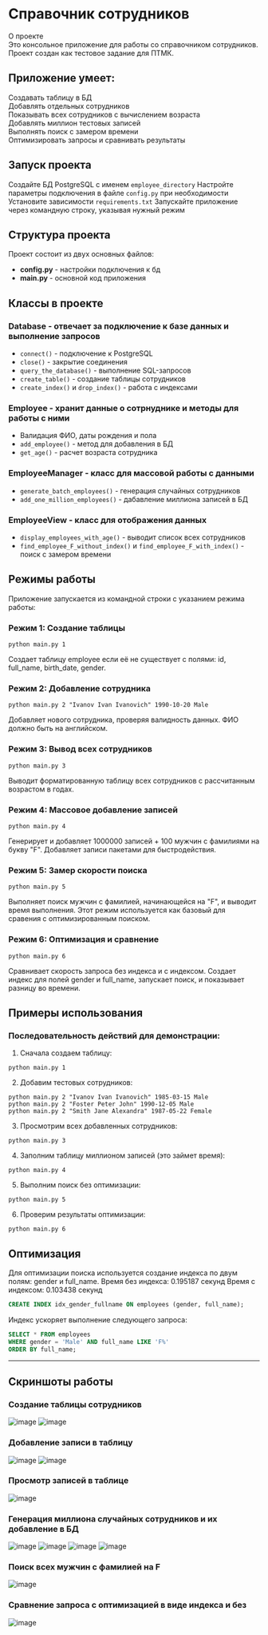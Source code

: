 # Справочник сотрудников
О проекте  
Это консольное приложение для работы со справочником сотрудников. Проект создан как тестовое задание для ПТМК.

## Приложение умеет:

Создавать таблицу в БД  
Добавлять отдельных сотрудников  
Показывать всех сотрудников с вычислением возраста  
Добавлять миллион тестовых записей  
Выполнять поиск с замером времени  
Оптимизировать запросы и сравнивать результаты  

## Запуск проекта
Создайте БД PostgreSQL с именем `employee_directory`
Настройте параметры подключения в файле `config.py` при необходимости
Установите зависимости `requirements.txt`
Запускайте приложение через командную строку, указывая нужный режим


## Структура проекта

Проект состоит из двух основных файлов:

- **config.py** - настройки подключения к бд
- **main.py** - основной код приложения

## Классы в проекте

### Database - отвечает за подключение к базе данных и выполнение запросов
- `connect()` - подключение к PostgreSQL
- `close()` - закрытие соединения
- `query_the_database()` - выполнение SQL-запросов
- `create_table()` - создание таблицы сотрудников
- `create_index()` и `drop_index()` - работа с индексами

### Employee - хранит данные о сотрнуднике и методы для работы с ними
- Валидация ФИО, даты рождения и пола
- `add_employee()` - метод для добавления в БД
- `get_age()` - расчет возраста сотрудника

### EmployeeManager - класс для массовой работы с данными
- `generate_batch_employees()` - генерация случайных сотрудников
- `add_one_million_employees()` - дабавление миллиона записей в БД

### EmployeeView - класс для отображения данных
- `display_employees_with_age()` - выводит список всех сотрудников
- `find_employee_F_without_index()` и `find_employee_F_with_index()` - поиск с замером времени

## Режимы работы

Приложение запускается из командной строки с указанием режима работы:

### Режим 1: Создание таблицы

```
python main.py 1
```
Создает таблицу employee если её не существует с полями: id, full_name, birth_date, gender.

### Режим 2: Добавление сотрудника

```
python main.py 2 "Ivanov Ivan Ivanovich" 1990-10-20 Male
```
Добавляет нового сотрудника, проверяя валидность данных. ФИО должно быть на английском.

### Режим 3: Вывод всех сотрудников

```
python main.py 3
```
Выводит форматированную таблицу всех сотрудников с рассчитанным возрастом в годах.

### Режим 4: Массовое добавление записей

```
python main.py 4
```
Генерирует и добавляет 1000000 записей + 100 мужчин с фамилиями на букву "F". Добавляет записи пакетами для быстродействия.

### Режим 5: Замер скорости поиска

```
python main.py 5
```
Выполняет поиск мужчин с фамилией, начинающейся на "F", и выводит время выполнения. Этот режим используется как базовый для сравения с оптимизированным поиском.

### Режим 6: Оптимизация и сравнение

```
python main.py 6
```
Сравнивает скорость запроса без индекса и с индексом. Создает индекс для полей gender и full_name, запускает поиск, и показывает разницу во времени.


## Примеры использования

### Последовательность действий для демонстрации:

1. Сначала создаем таблицу:
```
python main.py 1
```

2. Добавим тестовых сотрудников:
```
python main.py 2 "Ivanov Ivan Ivanovich" 1985-03-15 Male
python main.py 2 "Foster Peter John" 1990-12-05 Male
python main.py 2 "Smith Jane Alexandra" 1987-05-22 Female
```

3. Просмотрим всех добавленных сотрудников:
```
python main.py 3
```

4. Заполним таблицу миллионом записей (это займет время):
```
python main.py 4
```

5. Выполним поиск без оптимизации:
```
python main.py 5
```

6. Проверим результаты оптимизации:
```
python main.py 6
```

## Оптимизация

Для оптимизации поиска используется создание индекса по двум полям: gender и full_name.
Время без индекса: 0.195187 секунд
Время с индексом: 0.103438 секунд


```sql
CREATE INDEX idx_gender_fullname ON employees (gender, full_name);
```

Индекс ускоряет выполнение следующего запроса:

```sql
SELECT * FROM employees 
WHERE gender = 'Male' AND full_name LIKE 'F%'
ORDER BY full_name;
```

---
## Скриншоты работы
### Создание таблицы сотрудников
![image](https://github.com/user-attachments/assets/88e13c1b-0447-458f-8cd6-90c8bd0e4277)
![image](https://github.com/user-attachments/assets/8885126f-0937-4b09-9e0d-3c093904bfba)
### Добавление записи в таблицу
![image](https://github.com/user-attachments/assets/f4596bca-313b-4135-bb63-3a689a34a103)
![image](https://github.com/user-attachments/assets/978acb76-6c77-45cb-ac64-5453ca11a45f)
### Просмотр записей в таблице
![image](https://github.com/user-attachments/assets/cdcf6710-edd3-43cf-9e93-ac926e070862)
### Генерация миллиона случайных сотрудников и их добавление в БД
![image](https://github.com/user-attachments/assets/0dd84332-84cf-4d04-9867-d0b0bb7771d8)
![image](https://github.com/user-attachments/assets/4f7403e6-d0ce-4f1c-a8cc-d37c05d3775b)
![image](https://github.com/user-attachments/assets/d456684f-6055-4949-a3f8-bcce1d417aa1)
![image](https://github.com/user-attachments/assets/ab17e58d-b1e2-49df-9ecb-fb8043574fc9)
### Поиск всех мужчин с фамилией на F
![image](https://github.com/user-attachments/assets/1d691a76-ccdf-4344-9ede-13b404840df2)
### Сравнение запроса с оптимизацией в виде индекса и без
![image](https://github.com/user-attachments/assets/35d0bfee-0155-434a-96ed-699beeeaa7cc)










